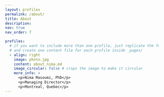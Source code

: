 ```yaml
---
layout: profiles
permalink: /about/
title: About
description:
nav: true
nav_order: 7

profiles:
  # if you want to include more than one profile, just replicate the following block
  # and create one content file for each profile inside _pages/
  - align: right
    image: photo.jpg
    content: about_nima.md
    image_circular: false # crops the image to make it circular
    more_info: >
      <p>Nima Masoumi, PhD</p>
      <p>Managing Director</p>
      <p>Montreal, Quebec</p>
---
```


